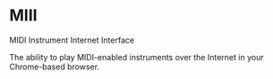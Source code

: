 # MIII
MIDI Instrument Internet Interface

The ability to play MIDI-enabled instruments over the Internet in your Chrome-based browser.

